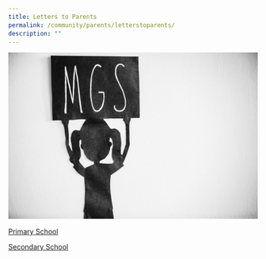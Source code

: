 ```yaml
---
title: Letters to Parents
permalink: /community/parents/letterstoparents/
description: ""
---
```

![](/images/Highlights/letters-to-parents.jpg)

[Primary School](https://drive.google.com/drive/folders/1enFfZiELoE_q0V5i3DL_ZK1eKLZT6wMv?usp=share_link)

[Secondary School](https://drive.google.com/drive/folders/1jEZPzZJHm9k76GwyjZ23rI66BKdrQu7E?usp=sharing)